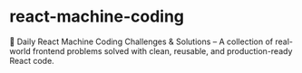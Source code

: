 # react-machine-coding
🚀 Daily React Machine Coding Challenges &amp; Solutions – A collection of real-world frontend problems solved with clean, reusable, and production-ready React code.
